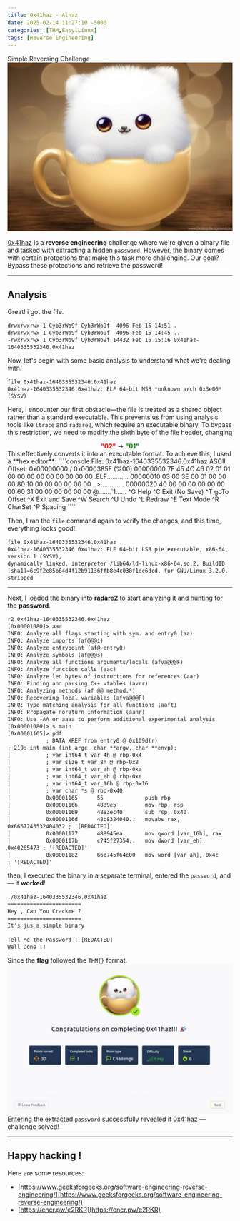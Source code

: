 ```yaml
---
title: 0x41haz - Alhaz
date: 2025-02-14 11:27:10 -5000
categories: [THM,Easy,Linux]
tags: [Reverse Engineering]
---
```


Simple Reversing Challenge
![0x41haz.jpeg](Assets/Pictures/0x41haz/0x41haz.jpeg)

[0x41haz](https://tryhackme.com/room/0x41haz) is a **reverse engineering** challenge where we're given a binary file and tasked with extracting a hidden `password`. However, the binary comes with certain protections that make this task more challenging. Our goal? Bypass these protections and retrieve the password!

---

## Analysis
Great! i got the file.
````console
drwxrwxrwx 1 Cyb3rWo9f Cyb3rWo9f  4096 Feb 15 14:51 .
drwxrwxrwx 1 Cyb3rWo9f Cyb3rWo9f  4096 Feb 15 14:45 ..
-rwxrwxrwx 1 Cyb3rWo9f Cyb3rWo9f 14432 Feb 15 15:16 0x41haz-1640335532346.0x41haz
````
Now, let's begin with some basic analysis to understand what we're dealing with.
````console
file 0x41haz-1640335532346.0x41haz
0x41haz-1640335532346.0x41haz: ELF 64-bit MSB *unknown arch 0x3e00* (SYSV)
````
Here, i encounter our first obstacle—the file is treated as a shared object rather than a standard executable. This prevents us from using analysis tools like `ltrace` and `radare2`, which require an executable binary, To bypass this restriction, we need to modify the sixth byte of the file header, changing 
<div style="text-align: center;">
  <span style="color:red; font-weight:bold;">"02"</span> → <span style="color:green; font-weight:bold;">"01"</span>
</div>
This effectively converts it into an executable format. To achieve this, I used a **hex editor**:
````console 
File: 0x41haz-1640335532346.0x41haz                   ASCII Offset: 0x00000000 / 0x0000385F (%00)
00000000  7F 45 4C 46  02 01 01 00   00 00 00 00  00 00 00 00                    .ELF............
00000010  03 00 3E 00  01 00 00 00   80 10 00 00  00 00 00 00                    ..>.............
00000020  40 00 00 00  00 00 00 00   60 31 00 00  00 00 00 00                    @.......`1......
^G Help        ^C Exit (No Save)        ^T goTo Offset         ^X Exit and Save       ^W Search
^U Undo        ^L Redraw                ^E Text Mode           ^R CharSet             ^P Spacing 
````

Then, I ran the `file` command again to verify the changes, and this time, everything looks good!
````console
file 0x41haz-1640335532346.0x41haz
0x41haz-1640335532346.0x41haz: ELF 64-bit LSB pie executable, x86-64, version 1 (SYSV),
dynamically linked, interpreter /lib64/ld-linux-x86-64.so.2, BuildID
[sha1]=6c9f2e85b64d4f12b91136ffb8e4c038f1dc6dcd, for GNU/Linux 3.2.0, stripped
````

---

Next, I loaded the binary into **radare2** to start analyzing it and hunting for the **password**. 

````console
r2 0x41haz-1640335532346.0x41haz
[0x00001080]> aaa
INFO: Analyze all flags starting with sym. and entry0 (aa)
INFO: Analyze imports (af@@@i)
INFO: Analyze entrypoint (af@ entry0)
INFO: Analyze symbols (af@@@s)
INFO: Analyze all functions arguments/locals (afva@@@F)
INFO: Analyze function calls (aac)
INFO: Analyze len bytes of instructions for references (aar)
INFO: Finding and parsing C++ vtables (avrr)
INFO: Analyzing methods (af @@ method.*)
INFO: Recovering local variables (afva@@@F)
INFO: Type matching analysis for all functions (aaft)
INFO: Propagate noreturn information (aanr)
INFO: Use -AA or aaaa to perform additional experimental analysis
[0x00001080]> s main
[0x00001165]> pdf
            ; DATA XREF from entry0 @ 0x109d(r)
┌ 219: int main (int argc, char **argv, char **envp);
│           ; var int64_t var_4h @ rbp-0x4
│           ; var size_t var_8h @ rbp-0x8
│           ; var int64_t var_ah @ rbp-0xa
│           ; var int64_t var_eh @ rbp-0xe
│           ; var int64_t var_16h @ rbp-0x16
│           ; var char *s @ rbp-0x40
│           0x00001165      55             push rbp
│           0x00001166      4889e5         mov rbp, rsp
│           0x00001169      4883ec40       sub rsp, 0x40
│           0x0000116d      48b8324040..   movabs rax, 0x6667243532404032 ; '[REDACTED]'
│           0x00001177      488945ea       mov qword [var_16h], rax
│           0x0000117b      c745f27354..   mov dword [var_eh], 0x40265473 ; '[REDACTED]'
│           0x00001182      66c745f64c00   mov word [var_ah], 0x4c     ; '[REDACTED]'
````
then, I executed the binary in a separate terminal, entered the `password`, and — it **worked**!
````console
./0x41haz-1640335532346.0x41haz
=======================
Hey , Can You Crackme ?
=======================
It's jus a simple binary

Tell Me the Password : [REDACTED]
Well Done !!
````
Since the **flag** followed the `THM{}` format.
![0x41hazSolved.jpeg](Assets/Pictures/0x41haz/0x41hazSolved.jpeg)
Entering the extracted `password` successfully revealed it [0x41haz](https://tryhackme.com/room/0x41haz) — challenge solved! 

---

## Happy hacking !
Here are some resources:
* [https://www.geeksforgeeks.org/software-engineering-reverse-engineering/](https://www.geeksforgeeks.org/software-engineering-reverse-engineering/)
* [https://encr.pw/e2RKR](https://encr.pw/e2RKR)